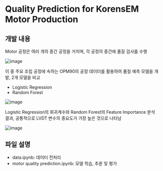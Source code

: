 <h1>Quality Prediction for KorensEM Motor Production</h1>

<h2>개발 내용</h2>
Motor 공정은 여러 개의 중간 공정을 거치며, 각 공정의 중간에 품질 검사를 수행

![image](https://github.com/user-attachments/assets/2685e4a6-8395-4f90-bb74-e6364e2996f0)

이 중 주요 조립 공정에 속하는 OPM90의 공정 데이터를 활용하여 품질 예측 모델을 개발, 2개 모델을 비교

- Logistic Regression
- Random Forest

![image](https://github.com/user-attachments/assets/0e753686-49cb-4050-8c2c-6418f6153f14)

Logistic Regression의 회귀계수와 Random Forest의 Feature Importance 분석 결과, 공통적으로 LVDT 변수의 중요도가 가장 높은 것으로 나타남

![image](https://github.com/user-attachments/assets/74d8443f-1522-46cb-9d65-a1e5fdefadb4)

<h2>파일 설명</h2>

- data.ipynb: 데이터 전처리
- motor quality prediction.ipynb: 모델 학습, 추론 및 평가

